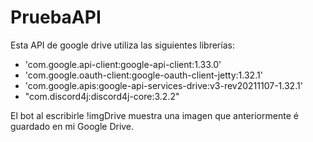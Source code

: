 # PruebaAPI

Esta API de google drive utiliza las siguientes librerías:

- 'com.google.api-client:google-api-client:1.33.0'
- 'com.google.oauth-client:google-oauth-client-jetty:1.32.1'
- 'com.google.apis:google-api-services-drive:v3-rev20211107-1.32.1'
- "com.discord4j:discord4j-core:3.2.2"

El bot al escribirle !imgDrive muestra una imagen que anteriormente é guardado en mi Google Drive.
